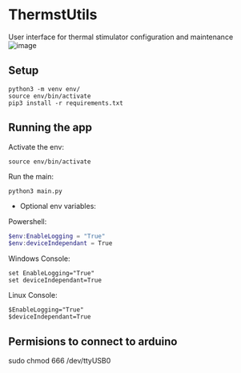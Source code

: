 # ThermstUtils
User interface for thermal stimulator configuration and maintenance
![image](https://user-images.githubusercontent.com/26523727/93720441-6c8f0a80-fb5f-11ea-9aab-c2339f5ea8b8.png)
## Setup

```
python3 -m venv env/
source env/bin/activate
pip3 install -r requirements.txt

```

## Running the app

Activate the env:
```
source env/bin/activate
```
Run the main:
```
python3 main.py
```

- Optional env variables:

Powershell:
``` powershell
$env:EnableLogging = "True"
$env:deviceIndependant = True
```
Windows Console:
```
set EnableLogging="True"
set deviceIndependant=True
```
Linux Console:
```
$EnableLogging="True"
$deviceIndependant=True
```
## Permisions to connect to arduino

sudo chmod 666 /dev/ttyUSB0
